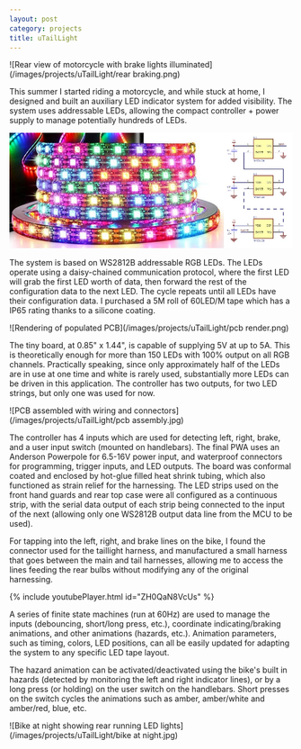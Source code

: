 ```yaml
---
layout: post
category: projects
title: uTailLight
---
```

![Rear view of motorcycle with brake lights illuminated](/images/projects/uTailLight/rear braking.png)

This summer I started riding a motorcycle, and while stuck at home, I designed and built an auxiliary LED indicator system for added visibility. The system uses addressable LEDs, allowing the compact controller + power supply to manage potentially hundreds of LEDs. <!--more-->

![Spool of WS2812B LEDs](/images/projects/uTailLight/ws2812b.jpg)

The system is based on WS2812B addressable RGB LEDs. The LEDs operate using a daisy-chained communication protocol, where the first LED will grab the first LED worth of data, then forward the rest of the configuration data to the next LED. The cycle repeats until all LEDs have their configuration data. I purchased a 5M roll of 60LED/M tape which has a IP65 rating thanks to a silicone coating.

![Rendering of populated PCB](/images/projects/uTailLight/pcb render.png)

The tiny board, at 0.85" x 1.44", is capable of supplying 5V at up to 5A. This is theoretically enough for more than 150 LEDs with 100% output on all RGB channels. Practically speaking, since only approximately half of the LEDs are in use at one time and white is rarely used, substantially  more LEDs can be driven in this application. The controller has two outputs, for two LED strings, but only one was used for now.

![PCB assembled with wiring and connectors](/images/projects/uTailLight/pcb assembly.jpg)

The controller has 4 inputs which are used for detecting left, right, brake, and a user input switch (mounted on handlebars). The final PWA uses an Anderson Powerpole for 6.5-16V power input, and waterproof connectors for programming, trigger inputs, and LED outputs. The board was conformal coated and enclosed by hot-glue filled heat shrink tubing, which also functioned as strain relief for the harnessing. The LED strips used on the front hand guards and rear top case were all configured as a continuous strip, with the serial data output of each strip being connected to the input of the next (allowing only one WS2812B output data line from the MCU to be used).

For tapping into the left, right, and brake lines on the bike, I found the connector used for the taillight harness, and manufactured a small harness that goes between the main and tail harnesses, allowing me to access the lines feeding the rear bulbs without modifying any of the original harnessing.

{% include youtubePlayer.html id="ZH0QaN8VcUs" %}

A series of finite state machines (run at 60Hz) are used to manage the inputs (debouncing, short/long press, etc.), coordinate indicating/braking animations, and other animations (hazards, etc.). Animation parameters, such as timing, colors, LED positions, can all be easily updated for adapting the system to any specific LED tape layout.

The hazard animation can be activated/deactivated using the bike's built in hazards (detected by monitoring the left and right indicator lines), or by a long press (or holding) on the user switch on the handlebars. Short presses on the switch cycles the animations such as amber, amber/white and amber/red, blue, etc.

![Bike at night showing rear running LED lights](/images/projects/uTailLight/bike at night.jpg)
